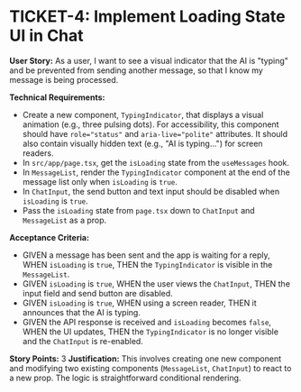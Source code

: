 # TICKET-4: Implement Loading State UI in Chat

**User Story:** As a user, I want to see a visual indicator that the AI is "typing" and be prevented from sending another message, so that I know my message is being processed.

**Technical Requirements:**
- Create a new component, `TypingIndicator`, that displays a visual animation (e.g., three pulsing dots). For accessibility, this component should have `role="status"` and `aria-live="polite"` attributes. It should also contain visually hidden text (e.g., "AI is typing...") for screen readers.
- In `src/app/page.tsx`, get the `isLoading` state from the `useMessages` hook.
- In `MessageList`, render the `TypingIndicator` component at the end of the message list only when `isLoading` is `true`.
- In `ChatInput`, the send button and text input should be disabled when `isLoading` is `true`.
- Pass the `isLoading` state from `page.tsx` down to `ChatInput` and `MessageList` as a prop.

**Acceptance Criteria:**
- GIVEN a message has been sent and the app is waiting for a reply, WHEN `isLoading` is `true`, THEN the `TypingIndicator` is visible in the `MessageList`.
- GIVEN `isLoading` is `true`, WHEN the user views the `ChatInput`, THEN the input field and send button are disabled.
- GIVEN `isLoading` is `true`, WHEN using a screen reader, THEN it announces that the AI is typing.
- GIVEN the API response is received and `isLoading` becomes `false`, WHEN the UI updates, THEN the `TypingIndicator` is no longer visible and the `ChatInput` is re-enabled.

**Story Points:** 3
**Justification:** This involves creating one new component and modifying two existing components (`MessageList`, `ChatInput`) to react to a new prop. The logic is straightforward conditional rendering.
